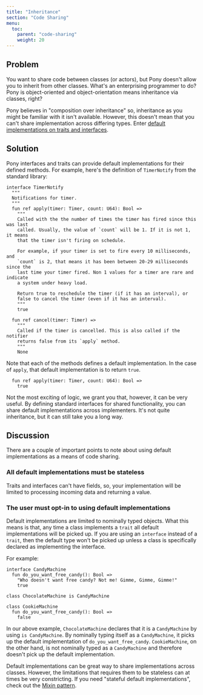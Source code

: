 ```yaml
---
title: "Inheritance"
section: "Code Sharing"
menu:
  toc:
    parent: "code-sharing"
    weight: 20
---
```

## Problem

You want to share code between classes (or actors), but Pony doesn't allow you to inherit from other classes. What's an enterprising programmer to do? Pony is object-oriented and object-orientation means inheritance via classes, right?

Pony believes in "composition over inheritance" so, inheritance as you might be familiar with it isn't available. However, this doesn't mean that you can't share implementation across differing types. Enter [default implementations on traits and interfaces](https://tutorial.ponylang.io/types/traits-and-interfaces.html).

## Solution

Pony interfaces and traits can provide default implementations for their defined methods. For example, here's the definition of `TimerNotify` from the standard library:

```pony
interface TimerNotify
  """
  Notifications for timer.
  """
  fun ref apply(timer: Timer, count: U64): Bool =>
    """
    Called with the the number of times the timer has fired since this was last
    called. Usually, the value of `count` will be 1. If it is not 1, it means
    that the timer isn't firing on schedule.

    For example, if your timer is set to fire every 10 milliseconds, and
    `count` is 2, that means it has been between 20-29 milliseconds since the
    last time your timer fired. Non 1 values for a timer are rare and indicate
    a system under heavy load.

    Return true to reschedule the timer (if it has an interval), or
    false to cancel the timer (even if it has an interval).
    """
    true

  fun ref cancel(timer: Timer) =>
    """
    Called if the timer is cancelled. This is also called if the notifier
    returns false from its `apply` method.
    """
    None
```

Note that each of the methods defines a default implementation. In the case of `apply`, that default implementation is to return `true`.

```pony
  fun ref apply(timer: Timer, count: U64): Bool =>
    true
```

Not the most exciting of logic, we grant you that, however, it can be very useful. By defining standard interfaces for shared functionality, you can share default implementations across implementers. It's not quite inheritance, but it can still take you a long way.

## Discussion

There are a couple of important points to note about using default implementations as a means of code sharing.

### All default implementations must be stateless

Traits and interfaces can't have fields, so, your implementation will be limited to processing incoming data and returning a value.

### The user must opt-in to using default implementations

Default implementations are limited to nominally typed objects. What this means is that, any time a class implements a `trait` all default implementations will be picked up. If you are using an `interface` instead of a `trait`, then the default type won't be picked up unless a class is specifically declared as implementing the interface.

For example:

```pony
interface CandyMachine
  fun do_you_want_free_candy(): Bool =>
    "Who doesn't want free candy? Not me! Gimme, Gimme, Gimme!"
    true

class ChocolateMachine is CandyMachine

class CookieMachine
  fun do_you_want_free_candy(): Bool =>
    false
```

In our above example, `ChocolateMachine` declares that it is a `CandyMachine` by using `is CandyMachine`. By nominally typing itself as a `CandyMachine`, it picks up the default implementation of `do_you_want_free_candy`. `CookieMachine`, on the other hand, is not nominally typed as a `CandyMachine` and therefore doesn't pick up the default implementation.

Default implementations can be great way to share implementations across classes. However, the limitations that requires them to be stateless can at times be very constricting. If you need "stateful default implementations", check out the [Mixin pattern](/code-sharing/mixin.html).
